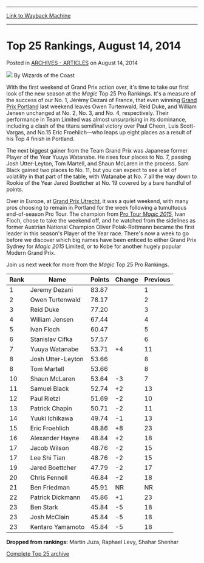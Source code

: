 
---
[Link to Wayback Machine](https://web.archive.org/web/20220925104606/https://magic.wizards.com/en/articles/archive/t25/august-14-2014-2014-08-14-0)

[_metadata_:author]:- "Wizards of the Coast"
[_metadata_:description]:- "The first look of the new season at the Magic Top 25 Pro Rankings."
[_metadata_:generator]:- "Drupal 7 (http://drupal.org)"
[_metadata_:node]:- "259521"
[_metadata_:publish_date]:- "2014-08-14"
[_metadata_:source]:- "div-main-content"
[_metadata_:title]:- "Top 25 Rankings, August 14, 2014"
[_metadata_:wayback_capture_timestamp]:- "2022-09-25 10:46:06"
[_metadata_:wayback_raw_url]:- "https://web.archive.org/web/20220925104606id_/https://magic.wizards.com/en/articles/archive/t25/august-14-2014-2014-08-14-0"
[_metadata_:wayback_url]:- "https://magic.wizards.com/en/articles/archive/t25/august-14-2014-2014-08-14-0"
---


Top 25 Rankings, August 14, 2014
================================



 Posted in [ARCHIVES - ARTICLES](/en/articles/archive)
 on August 14, 2014 






![](https://media.magic.wizards.com/styles/auth_small/public/images/person/wizards_author.jpg)
By Wizards of the Coast












 With the first weekend of Grand Prix action over, it's time to take our first look of the new season at the *Magic* Top 25 Pro Rankings. It's a measure of the success of our No. 1, Jérémy Dezani of France, that even winning [Grand Prix Portland](http://magic.wizards.com/en/events/coverage/gppor14) last weekend leaves Owen Turtenwald, Reid Duke, and William Jensen unchanged at No. 2, No. 3, and No. 4, respectively. Their performance in Team Limited was almost unsurprising in its dominance, including a clash of the titans semifinal victory over Paul Cheon, Luis Scott-Vargas, and No.15 Eric Froehlich—who leaps up eight places as a result of his Top 4 finish in Portland.



The next biggest gainer from the Team Grand Prix was Japanese former Player of the Year Yuuya Watanabe. He rises four places to No. 7, passing Josh Utter-Leyton, Tom Martell, and Shaun McLaren in the process. Sam Black gained two places to No. 11, but you can expect to see a lot of volatility in that part of the table, with Watanabe at No. 7 all the way down to Rookie of the Year Jared Boettcher at No. 19 covered by a bare handful of points.



 Over in Europe, at [Grand Prix Utrecht](http://magic.wizards.com/en/events/coverage/gputr14), it was a quiet weekend, with many pros choosing to remain in Portland for the week following a tumultuous end-of-season Pro Tour. The champion from [Pro Tour *Magic 2015*](http://magic.wizards.com/en/events/coverage/ptm15), Ivan Floch, chose to take the weekend off, and he watched from the sidelines as former Austrian National Champion Oliver Polak-Rottmann became the first leader in this season's Player of the Year race. There's now a week to go before we discover which big names have been enticed to either Grand Prix Sydney for *Magic 2015* Limited, or to Kobe for another hugely popular Modern Grand Prix.




 Join us next week for more from the *Magic* Top 25 Pro Rankings.





| Rank | Name | Points | Change | Previous |
| --- | --- | --- | --- | --- |
| 1 | Jeremy Dezani | 83.87 |  | 1 |
| 2 | Owen Turtenwald | 78.17 |  | 2 |
| 3 | Reid Duke | 77.20 |  | 3 |
| 4 | William Jensen | 67.44 |  | 4 |
| 5 | Ivan Floch | 60.47 |  | 5 |
| 6 |  Stanislav Cifka | 57.57 |  | 6 |
| 7 | Yuuya Watanabe | 53.71 |  +4 | 11 |
| 8 | Josh Utter-Leyton | 53.66 |  | 8 |
| 8 | Tom Martell | 53.66 |  | 8 |
| 10 | Shaun McLaren | 53.64 |  -3 | 7 |
| 11 | Samuel Black | 52.74 |  +2 | 13 |
| 12 | Paul Rietzl | 51.69 |  -2 | 10 |
| 13 | Patrick Chapin | 50.71 |  -2 | 11 |
| 14 | Yuuki Ichikawa | 49.74 |  -1 | 13 |
| 15 | Eric Froehlich | 48.86 |  +8 | 23 |
| 16 | Alexander Hayne | 48.84 |  +2 | 18 |
| 17 | Jacob Wilson | 48.76 |  -2 | 15 |
| 17 | Lee Shi Tian | 48.76 |  -2 | 15 |
| 19 | Jared Boettcher | 47.79 |  -2 | 17 |
| 20 | Chris Fennell | 46.84 |  -2 | 18 |
| 21 | Ben Friedman | 45.91 | NR | NR |
| 22 | Patrick Dickmann | 45.86 |  +1 | 23 |
| 23 | Ben Stark | 45.84 |  -5 | 18 |
| 23 | Josh McClain | 45.84 |  -5 | 18 |
| 23 | Kentaro Yamamoto | 45.84 |  -5 | 18 |



**Dropped from rankings:** Martin Juza, Raphael Levy, Shahar Shenhar



[Complete Top 25 archive](/node/140916)








